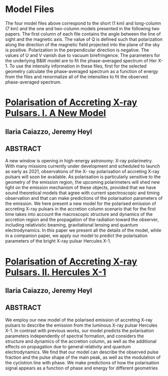 # Model Files

The four model files above correspond to the short (1 km) and long-column (7 km) and the one and two-column models presented in the following two papers.  The first column of each file contains the angle between the line of sight and the magnetic axis.  The value of Q is defined such that polarization along the direction of the magnetic field projected into the plane of the sky is positive.   Polarization in the perpendicular direction is negative.  The values of U and V vanish due to vacuum birefringence.  The parameters for the underlying B&W model are to fit the phase-averaged spectrum of Her X-1.  To use the intensity information in these files, first for the selected geometry calculate the phase-averaged spectrum as a function of energy from the files and renormalize all of the intensities to fit the observed phase-averaged spectrum.

# [Polarisation of Accreting X-ray Pulsars. I. A New Model](./X_ray_pulsars_polarization.pdf)

## Ilaria Caiazzo, Jeremy Heyl

## ABSTRACT

A new window is opening in high-energy astronomy: X-ray polarimetry. With many missions currently under development and scheduled to launch as early as 2021, observations of the X- ray polarisation of accreting X-ray pulsars will soon be available. As polarisation is particularly sensitive to the geometry of the emission region, the upcoming polarimeters will shed new light on the emission mechanism of these objects, provided that we have sound theoretical models that agree with current spectroscopic and timing observation and that can make predictions of the polarisation parameters of the emission. We here present a new model for the polarised emission of accreting X-ray pulsars in the accretion column scenario that for the first time takes into account the macroscopic structure and dynamics of the accretion region and the propagation of the radiation toward the observer, including relativistic beaming, gravitational lensing and quantum electrodynamics. In this paper we present all the details of the model, while in a companion paper, we apply our model to predict the polarisation parameters of the bright X-ray pulsar Hercules X-1.

# [Polarisation of Accreting X-ray Pulsars. II. Hercules X-1](./X_ray_pulsars_polarization___Her__X1.pdf)

## Ilaria Caiazzo, Jeremy Heyl

## ABSTRACT

We employ our new model of the polarised emission of accreting X-ray pulsars to describe the emission from the luminous X-ray pulsar Hercules X-1. In contrast with previous works, our model predicts the polarisation parameters independently of spectral formation, and considers the structure and dynamics of the accretion column, as well as the additional effects on propagation due to general relativity and quantum electrodynamics. We find that our model can describe the observed pulse fraction and the pulse shape of the main peak, as well as the modulation of the cyclotron line with phase. We make predictions of how the polarisation signal appears as a function of phase and energy for different geometries
